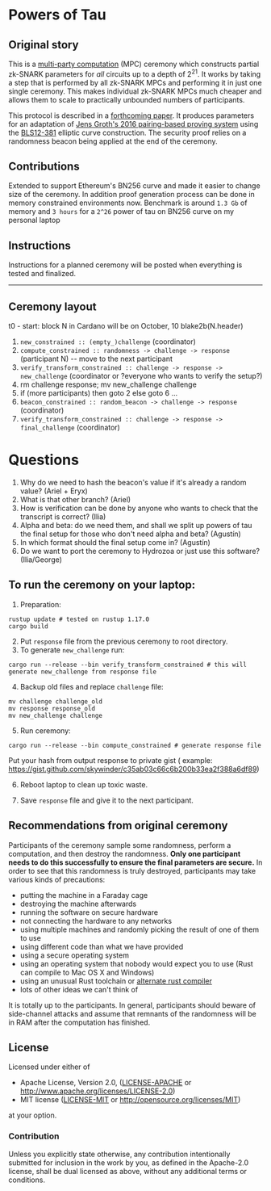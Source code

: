 # Powers of Tau

## Original story

This is a [multi-party computation](https://en.wikipedia.org/wiki/Secure_multi-party_computation) (MPC) ceremony which
constructs partial zk-SNARK parameters for _all_ circuits up to a depth of 2<sup>21</sup>. It works by taking a step
that is performed by all zk-SNARK MPCs and performing it in just one single ceremony. This makes individual zk-SNARK
MPCs much cheaper and allows them to scale to practically unbounded numbers of participants.

This protocol is described in a [forthcoming paper](https://eprint.iacr.org/2017/1050). It produces parameters for an
adaptation of [Jens Groth's 2016 pairing-based proving system](https://eprint.iacr.org/2016/260) using
the [BLS12-381](https://github.com/ebfull/pairing/tree/master/src/bls12_381) elliptic curve construction. The security
proof relies on a randomness beacon being applied at the end of the ceremony.

## Contributions

Extended to support Ethereum's BN256 curve and made it easier to change size of the ceremony. In addition proof
generation process can be done in memory constrained environments now. Benchmark is around `1.3 Gb` of memory and
`3 hours` for a `2^26` power of tau on BN256 curve on my personal laptop

## Instructions

Instructions for a planned ceremony will be posted when everything is tested and finalized.

---

## Ceremony layout

t0 - start: block N in Cardano will be on October, 10
blake2b(N.header)

1. `new_constrained :: (empty_)challenge` (coordinator)
2. `compute_constrained :: randomness -> challenge -> response` (participant N)
-- move to the next participant
4. `verify_transform_constrained :: challenge -> response -> new_challenge` (coordinator or ?everyone who wants to verify the setup?)
4. rm challenge response; mv new_challenge challenge
5. if (more participants) then goto 2 else goto 6
   ...
6. `beacon_constrained :: random_beacon -> challenge -> response`  (coordinator)
7. `verify_transform_constrained :: challenge -> response -> final_challenge`  (coordinator)

# Questions

1. Why do we need to hash the beacon's value if it's already a random value? (Ariel + Eryx)
2. What is that other branch? (Ariel)
3. How is verification can be done by anyone who wants to check that the transcript is correct? (Ilia)
4. Alpha and beta: do we need them, and shall we split up powers of tau the final setup for those who don't need alpha and beta? (Agustín)
5. In which format should the final setup come in? (Agustín)
6. Do we want to port the ceremony to Hydrozoa or just use this software? (Ilia/George) 

## To run the ceremony on your laptop:

1. Preparation:

```
rustup update # tested on rustup 1.17.0
cargo build
```

2. Put `response` file from the previous ceremony to root directory.
3. To generate `new_challenge` run:

```
cargo run --release --bin verify_transform_constrained # this will generate new_challenge from response file
```

4. Backup old files and replace `challenge` file:

```
mv challenge challenge_old
mv response response_old
mv new_challenge challenge
```

5. Run ceremony:

```
cargo run --release --bin compute_constrained # generate response file
```

Put your hash from output response to private gist (
example: https://gist.github.com/skywinder/c35ab03c66c6b200b33ea2f388a6df89)

6. Reboot laptop to clean up toxic waste.

7. Save `response` file and give it to the next participant.

## Recommendations from original ceremony

Participants of the ceremony sample some randomness, perform a computation, and then destroy the randomness. **Only one
participant needs to do this successfully to ensure the final parameters are secure.** In order to see that this
randomness is truly destroyed, participants may take various kinds of precautions:

* putting the machine in a Faraday cage
* destroying the machine afterwards
* running the software on secure hardware
* not connecting the hardware to any networks
* using multiple machines and randomly picking the result of one of them to use
* using different code than what we have provided
* using a secure operating system
* using an operating system that nobody would expect you to use (Rust can compile to Mac OS X and Windows)
* using an unusual Rust toolchain or [alternate rust compiler](https://github.com/thepowersgang/mrustc)
* lots of other ideas we can't think of

It is totally up to the participants. In general, participants should beware of side-channel attacks and assume that
remnants of the randomness will be in RAM after the computation has finished.

## License

Licensed under either of

* Apache License, Version 2.0, ([LICENSE-APACHE](LICENSE-APACHE) or http://www.apache.org/licenses/LICENSE-2.0)
* MIT license ([LICENSE-MIT](LICENSE-MIT) or http://opensource.org/licenses/MIT)

at your option.

### Contribution

Unless you explicitly state otherwise, any contribution intentionally
submitted for inclusion in the work by you, as defined in the Apache-2.0
license, shall be dual licensed as above, without any additional terms or
conditions.
